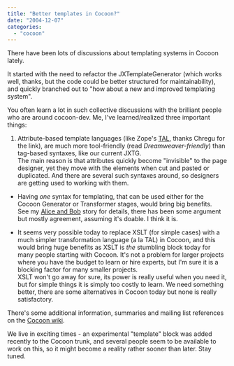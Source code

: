 ```yaml
---
title: "Better templates in Cocoon?"
date: "2004-12-07"
categories: 
  - "cocoon"
---
```


There have been lots of discussions about templating systems in Cocoon lately.

It started with the need to refactor the JXTemplateGenerator (which works well, thanks, but the code could be better structured for maintainability), and quickly branched out to "how about a new and improved templating system".

You often learn a lot in such collective discussions with the brilliant people who are around cocoon-dev. Me, I've learned/realized three important things:

1. Attribute-based template languages (like Zope's [TAL](http://www.zope.org/Wikis/DevSite/Projects/ZPT/TAL), thanks Chregu for the link), are much more tool-friendly (read _Dreamweaver-friendly_) than tag-based syntaxes, like our current JXTG.  
    The main reason is that attributes quickly become "invisible" to the page designer, yet they move with the elements when cut and pasted or duplicated. And there are several such syntaxes around, so designers are getting used to working with them.

- Having _one_ syntax for templating, that can be used either for the Cocoon Generator or Transformer stages, would bring big benefits.  
    See my [Alice and Bob](http://marc.theaimsgroup.com/?l=xml-cocoon-dev&m=110231970204971&w=2) story for details, there has been some argument but mostly agreement, assuming it's doable. I think it is.

- It seems very possible today to replace XSLT (for simple cases) with a much simpler transformation language (a la TAL) in Cocoon, and this would bring huge benefits as XSLT is _the_ stumbling block today for many people starting with Cocoon. It's not a problem for larger projects where you have the budget to learn or hire experts, but I'm sure it is a blocking factor for many smaller projects.  
    XSLT won't go away for sure, its power is really useful when you need it, but for simple things it is simply too costly to learn. We need something better, there are some alternatives in Cocoon today but none is really satisfactory.

There's some additional information, summaries and mailing list references on the [Cocoon wiki](http://wiki.apache.org/cocoon/Templates).

We live in exciting times - an experimental "template" block was added recently to the Cocoon trunk, and several people seem to be available to work on this, so it might become a reality rather sooner than later. Stay tuned.
